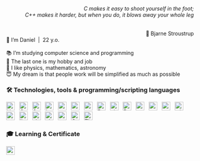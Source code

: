 <div align="right">
<h6 style="margin-top: 0.1em;">C makes it easy to shoot yourself in the foot; <br/>C++ makes it harder, but when you do, it blows away your whole leg</h6>
</div>
<div align="right">🌱 Bjarne Stroustrup</div>

<div>👋 I’m Daniel&nbsp;&nbsp;|&nbsp;&nbsp;22 y.o.</div><br>
<div>📚 I’m studying computer science and programming</div>
<div>💼 The last one is my hobby and job</div>
<div>🌌 I like physics, mathematics, astronomy</div>
<div>😇 My dream is that people work will be simplified as much as possible</div>

### 🛠  Technologies, tools & programming/scripting languages
<span>
<img src="https://img.shields.io/badge/HTML5-282C34?logo=html5&logoColor=E34F26" alt="HTML5 logo" title="HTML5" height="23" />
&nbsp;
<img src="https://img.shields.io/badge/CSS3-282C34?logo=css3&logoColor=1572B6" alt="CSS3 logo" title="CSS3" height="23" />
&nbsp;
<img src="https://img.shields.io/badge/Sass-282C34?logo=Sass&logoColor=F5517F" alt="Sass logo" title="Sass" height="23" />
&nbsp;
<img src="https://img.shields.io/badge/Less-282C34?logo=Less&logoColor=649ad2" alt="Less logo" title="Less" height="23"/>
&nbsp;
<img src="https://img.shields.io/badge/WordPress-282C34?logo=wordpress&logoColor=0087be" alt="wp logo" title="wp" height="23"/>
&nbsp;
<img src="https://img.shields.io/badge/MySQL-282C34?logo=MySQL&logoColor=F29111" alt="mysql logo" title="mysql" height="23"/>
&nbsp;
<img src="https://img.shields.io/badge/SQLite-282C34?logo=SQLite&logoColor=008dd0" alt="sqlite logo" title="sqlite" height="23"/>
&nbsp;
<img src="https://img.shields.io/badge/PHP-282C34?logo=PHP&logoColor=787cb4" alt="PHP logo" title="PHP" height="23" />
&nbsp;
<img src="https://img.shields.io/badge/git-282C34?logo=git&logoColor=F05032" alt="git logo" title="Git" height="23" />
&nbsp;
<img src="https://img.shields.io/badge/PyCharm-282C34?logo=Pycharm&logoColor=fff" alt="Pycharm logo" title="pycharm" height="23"/>
&nbsp;
<img src="https://img.shields.io/badge/Visual%20Studio-282C34?logo=visual-studio&logoColor=b179f1" alt="msvc logo" title="msvc" height="23"/>
&nbsp;
<img src="https://img.shields.io/badge/VS%20Code-282C34?logo=visualstudiocode&logoColor=47aef3" alt="vscode logo" title="vscode" height="23"/>
&nbsp;
<img src="https://img.shields.io/badge/UE%205-282C34?logo=unreal%20engine&logoColor=fff" alt="ue logo" title="ue5" height="23"/>
&nbsp;
<img src="https://img.shields.io/badge/Windows-282C34?logo=Windows10&logoColor=00aff1" alt="win10 logo" title="win10" height="23"/>
&nbsp;
<img src="https://img.shields.io/badge/PowerShell-282C34?logo=powershell&logoColor=0377bd" alt="psh logo" title="psh" height="23"/>
&nbsp;
<img src="https://img.shields.io/badge/Linux-282C34?logo=Linux&logoColor=fff" alt="linux logo" title="linux" height="23"/>
&nbsp;
<img src="https://img.shields.io/badge/BASH-282C34?logo=gnu-bash&logoColor=fff" alt="sh logo" title="sh" height="23"/>
&nbsp;
<img src="https://img.shields.io/badge/VBA%20(Excel)-282C34?logo=MicrosoftExcel&logoColor=00f900" alt="vba logo" title="vba" height="23"/>
&nbsp;
<img src="https://img.shields.io/badge/Python-282C34?logo=Python&logoColor=fff" alt="py logo" title="py" height="23"/>
&nbsp;
<img src="https://img.shields.io/badge/C++-282C34?logo=cplusplus&logoColor=649ad2" alt="C++ logo" title="c++" height="23"/>
&nbsp;
<img src="https://img.shields.io/badge/The%20C-282C34?logo=C&logoColor=a9b9cb" alt="The C logo" title="C" height="23"/>
&nbsp;
</span>

### 🎓 Learning & Certificate
  <a src="https://www.codewars.com/users/indydevlp"><img src="https://www.codewars.com/users/indydevlp/badges/micro" alt="codewars" title="codewars" height="23"/></a>
